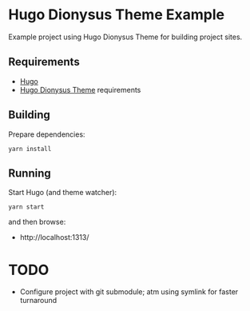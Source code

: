 # Hugo Dionysus Theme Example

Example project using Hugo Dionysus Theme for building project sites.

## Requirements

* [Hugo](https://gohugo.io/getting-started/installing/)
* [Hugo Dionysus Theme](https://github.com/jdillon/hugo-dionysus-theme) requirements

## Building

Prepare dependencies:

    yarn install

## Running

Start Hugo (and theme watcher):

    yarn start

and then browse:

* http://localhost:1313/

# TODO

* Configure project with git submodule; atm using symlink for faster turnaround 
